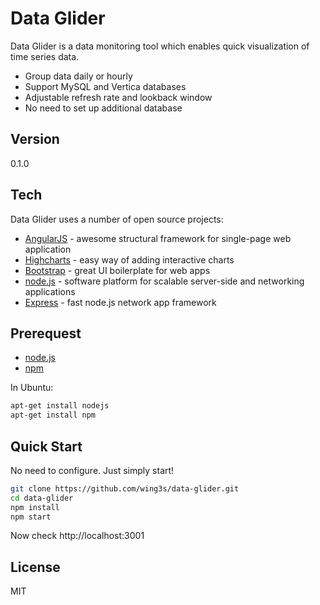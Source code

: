 Data Glider
=========

Data Glider is a data monitoring tool which enables quick visualization of time series data.

  - Group data daily or hourly
  - Support MySQL and Vertica databases
  - Adjustable refresh rate and lookback window
  - No need to set up additional database 


Version
----

0.1.0

Tech
-----------

Data Glider uses a number of open source projects:

* [AngularJS] - awesome structural framework for single-page web application
* [Highcharts] - easy way of adding interactive charts
* [Bootstrap] - great UI boilerplate for web apps
* [node.js] - software platform for scalable server-side and networking applications
* [Express] - fast node.js network app framework

Prerequest
--------------
- [node.js](http://nodejs.org/download/)
- [npm](https://github.com/npm/npm)

In Ubuntu:
```sh
apt-get install nodejs
apt-get install npm
```

Quick Start
--------------
No need to configure. Just simply start!
```sh
git clone https://github.com/wing3s/data-glider.git
cd data-glider
npm install
npm start
```
Now check http://localhost:3001


License
----

MIT

[AngularJS]:https://angularjs.org
[Highcharts]:http://www.highcharts.com
[node.js]:http://nodejs.org
[Bootstrap]:http://twitter.github.com/bootstrap/
[express]:http://expressjs.com
